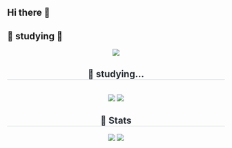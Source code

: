 ## Hi there 👋

## 📖 studying 📖
<div align= "center">
    <img src="https://capsule-render.vercel.app/api?type=waving&color=9fd2f9&height=180&text=Welcome%20to%20namheewoo's%20GitHub&animation=fadeIn&fontColor=408df2&fontSize=50" />
    </div>
    <div align= "center">
    <h2 style="border-bottom: 1px solid #d8dee4; color: #282d33;"> 📘 studying... </h2> <br> 
    <div style="margin: 0 auto; text-align: center;" align= "center"> <img src="https://img.shields.io/badge/C-A8B9CC?style=for-the-badge&logo=C&logoColor=white">
          <img src="https://img.shields.io/badge/Python-3776AB?style=for-the-badge&logo=Python&logoColor=white">
          </div>
    </div>
    <div align= "center"> 
    <h2 style="border-bottom: 1px solid #d8dee4; color: #282d33;"> 🏅 Stats </h2> <div align= "center"> <img src="https://github-readme-stats.vercel.app/api?username=namheewoo&bg_color=180,434242,00000000&title_color=ffffff&text_color=ffffff"
         /> <img src="https://github-readme-stats.vercel.app/api/top-langs/?username=namheewoo&layout=compact&bg_color=180,434242,00000000&title_color=ffffff&text_color=ffffff"
           /> </div> 
    </div>
    
